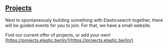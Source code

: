 ## [Projects](http://projects.elastic.berlin/)

Next to spontaneously building something with Elasticsearch together, there will be guided events for you to join. For that, we have a small website.

Find our current offer of projects, or add your own!
[https://projects.elastic.berlin/](https://projects.elastic.berlin/)
